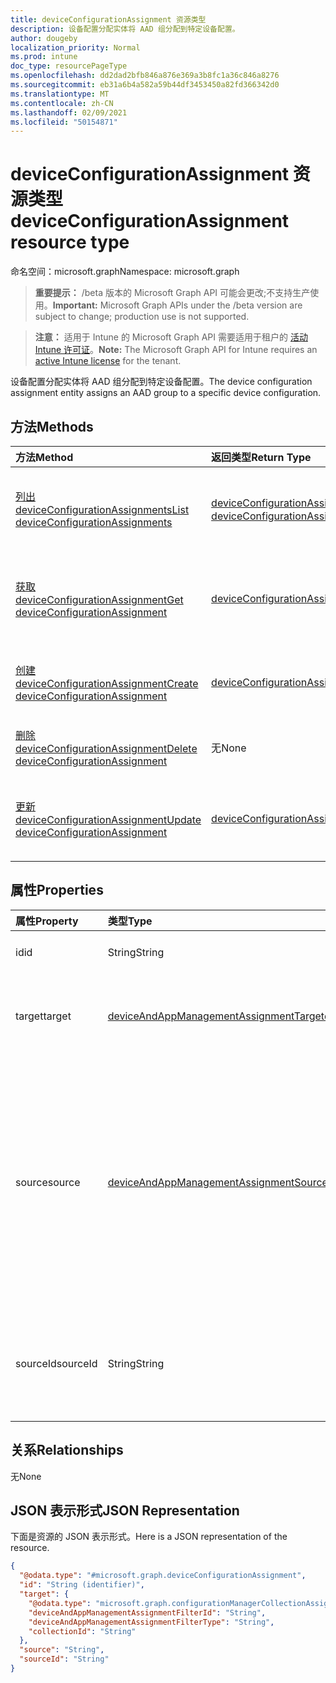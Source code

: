 ```yaml
---
title: deviceConfigurationAssignment 资源类型
description: 设备配置分配实体将 AAD 组分配到特定设备配置。
author: dougeby
localization_priority: Normal
ms.prod: intune
doc_type: resourcePageType
ms.openlocfilehash: dd2dad2bfb846a876e369a3b8fc1a36c846a8276
ms.sourcegitcommit: eb31a6b4a582a59b44df3453450a82fd366342d0
ms.translationtype: MT
ms.contentlocale: zh-CN
ms.lasthandoff: 02/09/2021
ms.locfileid: "50154871"
---
```

# <a name="deviceconfigurationassignment-resource-type"></a><span data-ttu-id="5e080-103">deviceConfigurationAssignment 资源类型</span><span class="sxs-lookup"><span data-stu-id="5e080-103">deviceConfigurationAssignment resource type</span></span>

<span data-ttu-id="5e080-104">命名空间：microsoft.graph</span><span class="sxs-lookup"><span data-stu-id="5e080-104">Namespace: microsoft.graph</span></span>

> <span data-ttu-id="5e080-105">**重要提示：** /beta 版本的 Microsoft Graph API 可能会更改;不支持生产使用。</span><span class="sxs-lookup"><span data-stu-id="5e080-105">**Important:** Microsoft Graph APIs under the /beta version are subject to change; production use is not supported.</span></span>

> <span data-ttu-id="5e080-106">**注意：** 适用于 Intune 的 Microsoft Graph API 需要适用于租户的 [活动 Intune 许可证](https://go.microsoft.com/fwlink/?linkid=839381)。</span><span class="sxs-lookup"><span data-stu-id="5e080-106">**Note:** The Microsoft Graph API for Intune requires an [active Intune license](https://go.microsoft.com/fwlink/?linkid=839381) for the tenant.</span></span>

<span data-ttu-id="5e080-107">设备配置分配实体将 AAD 组分配到特定设备配置。</span><span class="sxs-lookup"><span data-stu-id="5e080-107">The device configuration assignment entity assigns an AAD group to a specific device configuration.</span></span>

## <a name="methods"></a><span data-ttu-id="5e080-108">方法</span><span class="sxs-lookup"><span data-stu-id="5e080-108">Methods</span></span>
|<span data-ttu-id="5e080-109">方法</span><span class="sxs-lookup"><span data-stu-id="5e080-109">Method</span></span>|<span data-ttu-id="5e080-110">返回类型</span><span class="sxs-lookup"><span data-stu-id="5e080-110">Return Type</span></span>|<span data-ttu-id="5e080-111">说明</span><span class="sxs-lookup"><span data-stu-id="5e080-111">Description</span></span>|
|:---|:---|:---|
|[<span data-ttu-id="5e080-112">列出 deviceConfigurationAssignments</span><span class="sxs-lookup"><span data-stu-id="5e080-112">List deviceConfigurationAssignments</span></span>](../api/intune-deviceconfig-deviceconfigurationassignment-list.md)|<span data-ttu-id="5e080-113">[deviceConfigurationAssignment](../resources/intune-deviceconfig-deviceconfigurationassignment.md) 集合</span><span class="sxs-lookup"><span data-stu-id="5e080-113">[deviceConfigurationAssignment](../resources/intune-deviceconfig-deviceconfigurationassignment.md) collection</span></span>|<span data-ttu-id="5e080-114">列出 [deviceConfigurationAssignment](../resources/intune-deviceconfig-deviceconfigurationassignment.md) 对象的属性和关系。</span><span class="sxs-lookup"><span data-stu-id="5e080-114">List properties and relationships of the [deviceConfigurationAssignment](../resources/intune-deviceconfig-deviceconfigurationassignment.md) objects.</span></span>|
|[<span data-ttu-id="5e080-115">获取 deviceConfigurationAssignment</span><span class="sxs-lookup"><span data-stu-id="5e080-115">Get deviceConfigurationAssignment</span></span>](../api/intune-deviceconfig-deviceconfigurationassignment-get.md)|[<span data-ttu-id="5e080-116">deviceConfigurationAssignment</span><span class="sxs-lookup"><span data-stu-id="5e080-116">deviceConfigurationAssignment</span></span>](../resources/intune-deviceconfig-deviceconfigurationassignment.md)|<span data-ttu-id="5e080-117">读取 [deviceConfigurationAssignment](../resources/intune-deviceconfig-deviceconfigurationassignment.md) 对象的属性和关系。</span><span class="sxs-lookup"><span data-stu-id="5e080-117">Read properties and relationships of the [deviceConfigurationAssignment](../resources/intune-deviceconfig-deviceconfigurationassignment.md) object.</span></span>|
|[<span data-ttu-id="5e080-118">创建 deviceConfigurationAssignment</span><span class="sxs-lookup"><span data-stu-id="5e080-118">Create deviceConfigurationAssignment</span></span>](../api/intune-deviceconfig-deviceconfigurationassignment-create.md)|[<span data-ttu-id="5e080-119">deviceConfigurationAssignment</span><span class="sxs-lookup"><span data-stu-id="5e080-119">deviceConfigurationAssignment</span></span>](../resources/intune-deviceconfig-deviceconfigurationassignment.md)|<span data-ttu-id="5e080-120">创建新的 [deviceConfigurationAssignment](../resources/intune-deviceconfig-deviceconfigurationassignment.md) 对象。</span><span class="sxs-lookup"><span data-stu-id="5e080-120">Create a new [deviceConfigurationAssignment](../resources/intune-deviceconfig-deviceconfigurationassignment.md) object.</span></span>|
|[<span data-ttu-id="5e080-121">删除 deviceConfigurationAssignment</span><span class="sxs-lookup"><span data-stu-id="5e080-121">Delete deviceConfigurationAssignment</span></span>](../api/intune-deviceconfig-deviceconfigurationassignment-delete.md)|<span data-ttu-id="5e080-122">无</span><span class="sxs-lookup"><span data-stu-id="5e080-122">None</span></span>|<span data-ttu-id="5e080-123">删除 [deviceConfigurationAssignment](../resources/intune-deviceconfig-deviceconfigurationassignment.md)。</span><span class="sxs-lookup"><span data-stu-id="5e080-123">Deletes a [deviceConfigurationAssignment](../resources/intune-deviceconfig-deviceconfigurationassignment.md).</span></span>|
|[<span data-ttu-id="5e080-124">更新 deviceConfigurationAssignment</span><span class="sxs-lookup"><span data-stu-id="5e080-124">Update deviceConfigurationAssignment</span></span>](../api/intune-deviceconfig-deviceconfigurationassignment-update.md)|[<span data-ttu-id="5e080-125">deviceConfigurationAssignment</span><span class="sxs-lookup"><span data-stu-id="5e080-125">deviceConfigurationAssignment</span></span>](../resources/intune-deviceconfig-deviceconfigurationassignment.md)|<span data-ttu-id="5e080-126">更新 [deviceConfigurationAssignment](../resources/intune-deviceconfig-deviceconfigurationassignment.md) 对象的属性。</span><span class="sxs-lookup"><span data-stu-id="5e080-126">Update the properties of a [deviceConfigurationAssignment](../resources/intune-deviceconfig-deviceconfigurationassignment.md) object.</span></span>|

## <a name="properties"></a><span data-ttu-id="5e080-127">属性</span><span class="sxs-lookup"><span data-stu-id="5e080-127">Properties</span></span>
|<span data-ttu-id="5e080-128">属性</span><span class="sxs-lookup"><span data-stu-id="5e080-128">Property</span></span>|<span data-ttu-id="5e080-129">类型</span><span class="sxs-lookup"><span data-stu-id="5e080-129">Type</span></span>|<span data-ttu-id="5e080-130">说明</span><span class="sxs-lookup"><span data-stu-id="5e080-130">Description</span></span>|
|:---|:---|:---|
|<span data-ttu-id="5e080-131">id</span><span class="sxs-lookup"><span data-stu-id="5e080-131">id</span></span>|<span data-ttu-id="5e080-132">String</span><span class="sxs-lookup"><span data-stu-id="5e080-132">String</span></span>|<span data-ttu-id="5e080-133">分配的键。</span><span class="sxs-lookup"><span data-stu-id="5e080-133">The key of the assignment.</span></span>|
|<span data-ttu-id="5e080-134">target</span><span class="sxs-lookup"><span data-stu-id="5e080-134">target</span></span>|[<span data-ttu-id="5e080-135">deviceAndAppManagementAssignmentTarget</span><span class="sxs-lookup"><span data-stu-id="5e080-135">deviceAndAppManagementAssignmentTarget</span></span>](../resources/intune-shared-deviceandappmanagementassignmenttarget.md)|<span data-ttu-id="5e080-136">设备配置的分配目标。</span><span class="sxs-lookup"><span data-stu-id="5e080-136">The assignment target for the device configuration.</span></span>|
|<span data-ttu-id="5e080-137">source</span><span class="sxs-lookup"><span data-stu-id="5e080-137">source</span></span>|[<span data-ttu-id="5e080-138">deviceAndAppManagementAssignmentSource</span><span class="sxs-lookup"><span data-stu-id="5e080-138">deviceAndAppManagementAssignmentSource</span></span>](../resources/intune-shared-deviceandappmanagementassignmentsource.md)|<span data-ttu-id="5e080-139">设备配置分配源：direct 或/policySet。</span><span class="sxs-lookup"><span data-stu-id="5e080-139">The assignment source for the device configuration, direct or parcel/policySet.</span></span> <span data-ttu-id="5e080-140">此属性是只读的。</span><span class="sxs-lookup"><span data-stu-id="5e080-140">This property is read-only.</span></span> <span data-ttu-id="5e080-141">可取值为：`direct`、`policySets`。</span><span class="sxs-lookup"><span data-stu-id="5e080-141">Possible values are: `direct`, `policySets`.</span></span>|
|<span data-ttu-id="5e080-142">sourceId</span><span class="sxs-lookup"><span data-stu-id="5e080-142">sourceId</span></span>|<span data-ttu-id="5e080-143">String</span><span class="sxs-lookup"><span data-stu-id="5e080-143">String</span></span>|<span data-ttu-id="5e080-144">工作分配的源的标识符。</span><span class="sxs-lookup"><span data-stu-id="5e080-144">The identifier of the source of the assignment.</span></span> <span data-ttu-id="5e080-145">此属性是只读的。</span><span class="sxs-lookup"><span data-stu-id="5e080-145">This property is read-only.</span></span>|

## <a name="relationships"></a><span data-ttu-id="5e080-146">关系</span><span class="sxs-lookup"><span data-stu-id="5e080-146">Relationships</span></span>
<span data-ttu-id="5e080-147">无</span><span class="sxs-lookup"><span data-stu-id="5e080-147">None</span></span>

## <a name="json-representation"></a><span data-ttu-id="5e080-148">JSON 表示形式</span><span class="sxs-lookup"><span data-stu-id="5e080-148">JSON Representation</span></span>
<span data-ttu-id="5e080-149">下面是资源的 JSON 表示形式。</span><span class="sxs-lookup"><span data-stu-id="5e080-149">Here is a JSON representation of the resource.</span></span>
<!-- {
  "blockType": "resource",
  "keyProperty": "id",
  "@odata.type": "microsoft.graph.deviceConfigurationAssignment"
}
-->
``` json
{
  "@odata.type": "#microsoft.graph.deviceConfigurationAssignment",
  "id": "String (identifier)",
  "target": {
    "@odata.type": "microsoft.graph.configurationManagerCollectionAssignmentTarget",
    "deviceAndAppManagementAssignmentFilterId": "String",
    "deviceAndAppManagementAssignmentFilterType": "String",
    "collectionId": "String"
  },
  "source": "String",
  "sourceId": "String"
}
```




